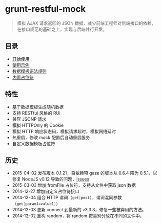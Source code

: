 # grunt-restful-mock

> 模拟 AJAX 请求返回的 JSON 数据，减少前端工程师对后端接口的依赖，在接口规范的基础之上，实现与后端并行开发。

## 目录

 - [开始使用](https://github.com/bubkoo/grunt-restful-mock/wiki/开始使用)
 - [使用示例](https://github.com/bubkoo/grunt-restful-mock/wiki/使用示例)
 - [数据模板语法规则](https://github.com/bubkoo/grunt-restful-mock/wiki/数据模板语法规则)
 - [内置占位符](https://github.com/bubkoo/grunt-restful-mock/wiki/内置占位符)

## 特性

- 基于数据模板生成随机数据
- 支持 RESTful 风格的 RUI
- 兼容 JSONP 请求
- 模拟 HTTPOnly 的 Cookie
- 模拟 HTTP 响应状态码，模拟请求超时，模拟网络延时
- 热重启，修改 mock 配置后自动重启服务
- 自定义数据模板占位符

## 历史

- 2015-04-02 发布版本 0.1.21，将依赖项 gaze 的版本从 0.6.4 降为 0.5.1，以修复 NodeJS v0.12 导致的问题，[issues](https://github.com/shama/gaze/issues/175)
- 2015-03-03 增加 fromFile 占位符，支持从文件中获取 json 数据
- 2014-12-27 增加自定义占位符接口
- 2014-12-04 组合 HTTP 谓词（`get|post`），谓词混同参数（`get[param1=value1]`）
- 2014-12-03 更新 connect 到最新的 v3.3.3，修复一些被弃用的方法。
- 2014-12-02 重构 random，将 random 按类别分放在不同的文件中。
